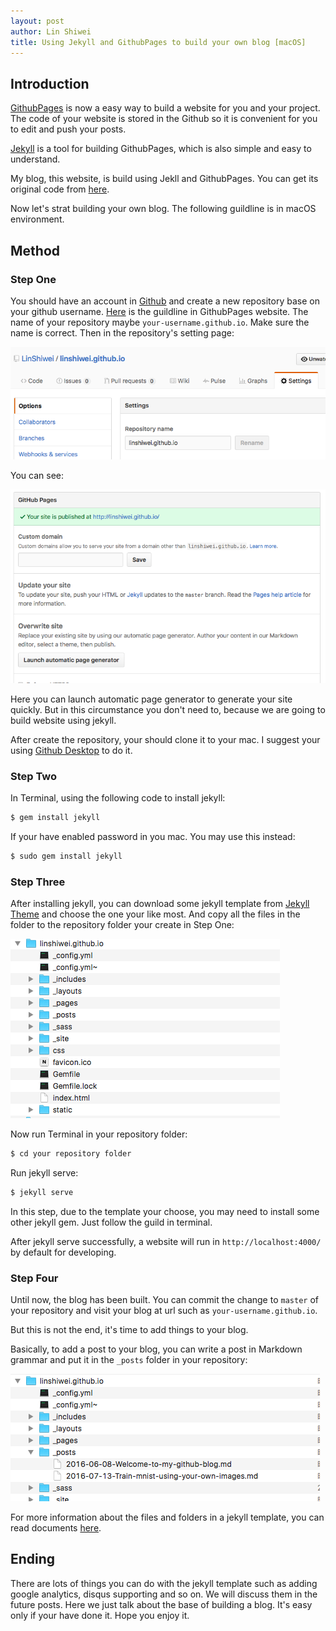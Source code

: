```yaml
---
layout: post
author: Lin Shiwei
title: Using Jekyll and GithubPages to build your own blog [macOS]
---
```

## Introduction

[GithubPages](https://pages.github.com) is now a easy way to build a website for you and your project. The code of your website is stored in the Github so it is convenient for you to edit and push your posts.

[Jekyll](https://jekyllrb.com) is a tool for building GithubPages, which is also simple and easy to understand.

My blog, this website, is build using Jekll and GithubPages. You can get its original code from [here](https://github.com/LinShiwei/linshiwei.github.io).

Now let's strat building your own blog. The following guildline is in macOS environment.

## Method

### Step One

You should have an account in [Github](https://github.com) and create a new repository base on your github username. [Here](https://pages.github.com) is the guildline in GithubPages website. The name of your repository maybe `your-username.github.io`. Make sure the name is correct. Then in the repository's setting page: 

![image](https://github.com/LinShiwei/linshiwei.github.io/blob/master/images/屏幕快照%202016-07-19%2012.31.55.png)

You can see:

![image](https://github.com/LinShiwei/linshiwei.github.io/blob/master/images/屏幕快照%202016-07-19%2014.18.21.png)

Here you can launch automatic page generator to generate your site quickly. But in this circumstance you don't need to, because we are going to build website using jekyll.

After create the repository, your should clone it to your mac. I suggest your using [Github Desktop](https://desktop.github.com) to do it. 

### Step Two

In Terminal, using the following code to install jekyll:

```ruby
$ gem install jekyll
```

If your have enabled password in you mac. You may use this instead:

```ruby
$ sudo gem install jekyll
```

### Step Three

After installing jekyll, you can download some jekyll template from [Jekyll Theme](http://jekyllthemes.org) and choose the one your like most. And copy all the files in the folder to the repository folder your create in Step One:

![image](https://github.com/LinShiwei/linshiwei.github.io/blob/master/images/屏幕快照%202016-07-19%2013.22.32.png)

Now run Terminal in your repository folder:

```ruby
$ cd your repository folder
```

Run jekyll serve:

```ruby
$ jekyll serve
```

In this step, due to the template your choose, you may need to install some other jekyll gem. Just follow the guild in terminal.

After jekyll serve successfully, a website will run in `http://localhost:4000/` by default for developing.

### Step Four

Until now, the blog has been built. You can commit the change to `master` of your repository and visit your blog at url such as `your-username.github.io`.

But this is not the end, it's time to add things to your blog.

Basically, to add a post to your blog, you can write a post in Markdown grammar and put it in the `_posts` folder in your repository:

![image](https://github.com/LinShiwei/linshiwei.github.io/blob/master/images/屏幕快照%202016-07-19%2013.46.20.png)

For more information about the files and folders in a jekyll template, you can read documents [here](https://jekyllrb.com/docs/structure/).

## Ending

There are lots of things you can do with the jekyll template such as adding google analytics, disqus supporting and so on. We will discuss them in the future posts. Here we just talk about the base of building a blog. It's easy only if your have done it. Hope you enjoy it.
